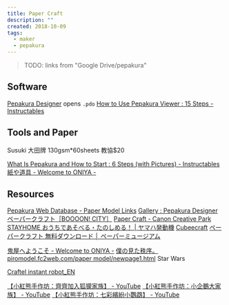 ```yaml
---
title: Paper Craft
description: ""
created: 2018-10-09
tags:
  - maker
  - pepakura
---
```


> TODO: links from "Google Drive/pepakura"

## Software

[Pepakura Designer](https://tamasoft.co.jp/pepakura-en/) opens `.pdo`
[How to Use Pepakura Viewer : 15 Steps - Instructables](https://www.instructables.com/How-to-use-Pepakura-Viewer/)

## Tools and Paper

Susuki 大田牌 130gsm\*60sheets 教協$20

[What Is Pepakura and How to Start : 6 Steps (with Pictures) - Instructables](https://www.instructables.com/What-is-Pepakura-and-how-to-start/)
[紙や道具 - Welcome to ONIYA -](http://oniya.jp/tool.html)

## Resources

[Pepakura Web Database - Paper Model Links](https://tamasoft.co.jp/papermodels/)
[Gallery : Pepakura Designer](https://tamasoft.co.jp/pepakura-en/gallery/list.php)
[ペーパークラフト［BOOOON! CITY］](http://www.isdesign.co.jp/boooon-city/)
[Paper Craft - Canon Creative Park](https://creativepark.canon/en/categories/CAT-ST01-0071/top.html)
[STAYHOME おうちであそべる・たのしめる！ | ヤマハ発動機](https://global.yamaha-motor.com/jp/stayhome/)
[Cubeecraft](https://www.cubeecraft.com/)
[ペーパークラフト 無料ダウンロード │ ペーパーミュージアム](https://paperm.jp/craft/index.html)

[鬼屋へようこそ - Welcome to ONIYA -](http://oniya.jp/)
[僕の見た秩序。](http://www.dfnt.net/t.html)
[piromodel.fc2web.com/paper model/newpage1.html](http://piromodel.fc2web.com/paper%20model/newpage1.html) Star Wars

[Craftel instant robot_EN](http://craftel.org/index.html)

[【小紅熊手作坊：齊齊加入狐獴家族】 - YouTube](https://www.youtube.com/watch?v=BJJ4kWvu3VU)
[【小紅熊手作坊：小企鵝大家族】 - YouTube](https://www.youtube.com/watch?v=48Z_SqWJ-ZI)
[【小紅熊手作坊：七彩繽紛小鸚鵡】 - YouTube](https://www.youtube.com/watch?v=r-JRlRGZ7XM)
